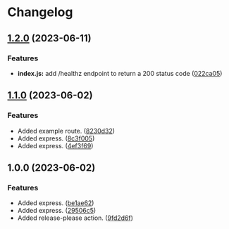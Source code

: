 # Changelog

## [1.2.0](https://github.com/goffity/release-please/compare/v1.1.0...v1.2.0) (2023-06-11)


### Features

* **index.js:** add /healthz endpoint to return a 200 status code ([022ca05](https://github.com/goffity/release-please/commit/022ca05d8964cd1e833834127e474b214345e757))

## [1.1.0](https://github.com/goffity/release-please/compare/v1.0.0...v1.1.0) (2023-06-02)


### Features

* Added example route. ([8230d32](https://github.com/goffity/release-please/commit/8230d32a4b3a13cfcee0d3e42195e3f890e98bfe))
* Added express. ([8c3f005](https://github.com/goffity/release-please/commit/8c3f00545d3836d95afa150e3dff59b68a7b01a8))
* Added express. ([4ef3f69](https://github.com/goffity/release-please/commit/4ef3f69a9a378c92b43c8569565e3adc7adb8ca8))

## 1.0.0 (2023-06-02)


### Features

* Added express. ([be1ae62](https://github.com/goffity/release-please/commit/be1ae62f443363cfee4224e9d5adc093fbb05f16))
* Added express. ([29506c5](https://github.com/goffity/release-please/commit/29506c53e7923bfbf8543319d35961eba6d4cd98))
* Added release-please action. ([9fd2d6f](https://github.com/goffity/release-please/commit/9fd2d6fa15f11fc01be18879e8dbbbb4dc7fb3b7))
